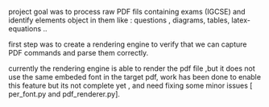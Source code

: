 project goal was to process raw PDF fils containing exams (IGCSE) and identify elements object in them like : questions , diagrams, tables, latex-equations ..

first step was to create a rendering engine to verify that we can capture PDF commands and parse them correctly.

currently the rendering engine is able to render the pdf file ,but it does not use the same embeded font in the target pdf, work has been done to enable this feature but its not complete yet , and need fixing some minor issues [ per_font.py and pdf_renderer.py].


